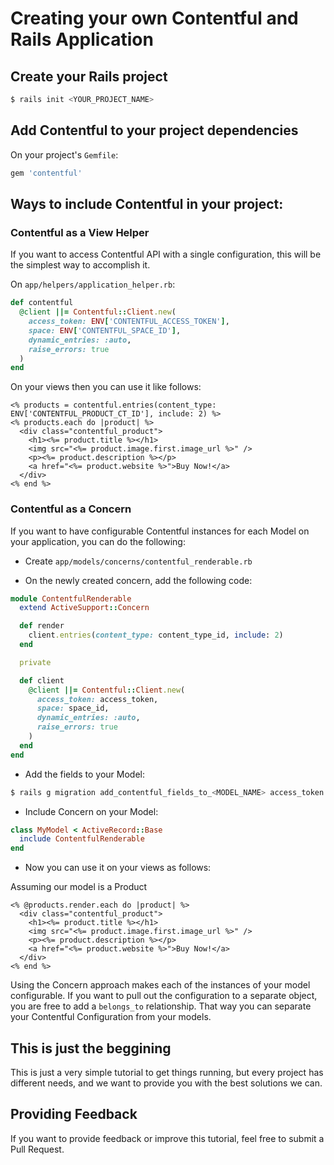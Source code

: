 # Creating your own Contentful and Rails Application

## Create your Rails project

```bash
$ rails init <YOUR_PROJECT_NAME>
```

## Add Contentful to your project dependencies

On your project's `Gemfile`:

```ruby
gem 'contentful'
```

## Ways to include Contentful in your project:

### Contentful as a View Helper

If you want to access Contentful API with a single configuration, this will be the simplest way to accomplish it.

On `app/helpers/application_helper.rb`:

```ruby
def contentful
  @client ||= Contentful::Client.new(
    access_token: ENV['CONTENTFUL_ACCESS_TOKEN'],
    space: ENV['CONTENTFUL_SPACE_ID'],
    dynamic_entries: :auto,
    raise_errors: true
  )
end
```

On your views then you can use it like follows:

```erb
<% products = contentful.entries(content_type: ENV['CONTENTFUL_PRODUCT_CT_ID'], include: 2) %>
<% products.each do |product| %>
  <div class="contentful_product">
    <h1><%= product.title %></h1>
    <img src="<%= product.image.first.image_url %>" />
    <p><%= product.description %></p>
    <a href="<%= product.website %>">Buy Now!</a>
  </div>
<% end %>
```

### Contentful as a Concern

If you want to have configurable Contentful instances for each Model on your application, you can do the following:

* Create `app/models/concerns/contentful_renderable.rb`

* On the newly created concern, add the following code:

```ruby
module ContentfulRenderable
  extend ActiveSupport::Concern

  def render
    client.entries(content_type: content_type_id, include: 2)
  end

  private

  def client
    @client ||= Contentful::Client.new(
      access_token: access_token,
      space: space_id,
      dynamic_entries: :auto,
      raise_errors: true
    )
  end
end
```

* Add the fields to your Model:

```bash
$ rails g migration add_contentful_fields_to_<MODEL_NAME> access_token:string space_id:string content_type_id:string
```

* Include Concern on your Model:

```ruby
class MyModel < ActiveRecord::Base
  include ContentfulRenderable
end
```

* Now you can use it on your views as follows:

Assuming our model is a Product

```erb
<% @products.render.each do |product| %>
  <div class="contentful_product">
    <h1><%= product.title %></h1>
    <img src="<%= product.image.first.image_url %>" />
    <p><%= product.description %></p>
    <a href="<%= product.website %>">Buy Now!</a>
  </div>
<% end %>
```

Using the Concern approach makes each of the instances of your model configurable.
If you want to pull out the configuration to a separate object, you are free to add a `belongs_to` relationship.
That way you can separate your Contentful Configuration from your models.

## This is just the beggining

This is just a very simple tutorial to get things running, but every project has different needs, and we want to provide you
with the best solutions we can.

## Providing Feedback

If you want to provide feedback or improve this tutorial, feel free to submit a Pull Request.
